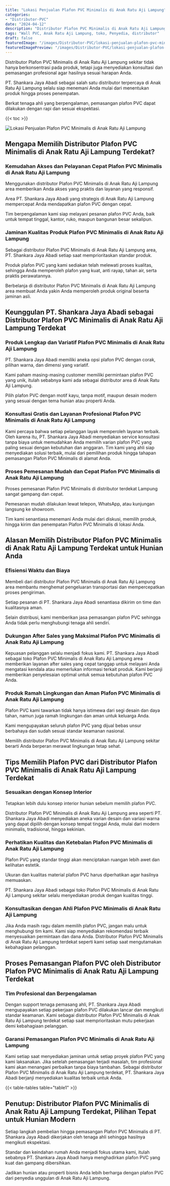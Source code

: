 ```yaml
---
title: "Lokasi Penjualan Plafon PVC Minimalis di Anak Ratu Aji Lampung"
categories:
- "Distributor-PVC"
date: "2024-04-12"
description: "Distributor Plafon PVC Minimalis di Anak Ratu Aji Lampung untuk tempat tinggal, perkantoran, dan toko. Produk berkualitas, beragam motif, variasi warna modern, beserta jasa instalasi dikerjakan oleh teknisi profesional serta garansi resmi!|Servis penjualan Plafon PVC Minimalis di Anak Ratu Aji Lampung untuk keperluan tempat tinggal, office, atau gerai, dengan panel terbaik dan penempatan oleh tim berpengalaman dan jaminan resmi.|Pilihan Plafon PVC Minimalis di Anak Ratu Aji Lampung yang terbukti bagi hunian, perkantoran, dan ritel, dengan panel terbaik dan instalasi ditangani oleh teknisi berpengalaman dan jaminan resmi.|Penjualan Plafon PVC Minimalis di Anak Ratu Aji Lampung bagi tempat tinggal, perkantoran, dan toko, beserta material unggulan dan penempatan dikerjakan oleh tim berpengalaman, disertai dengan garansi resmi.}"
tags: "Wall PVC, Anak Ratu Aji Lampung, toko, Penyedia, distributor"
draft: false
featuredImage: "/images/Distributor-PVC/lokasi-penjualan-plafon-pvc-minimalis-di-anak-ratu-aji-lampung.png"
featuredImagePreview: "/images/Distributor-PVC/lokasi-penjualan-plafon-pvc-minimalis-di-anak-ratu-aji-lampung.png"
---
```


Distributor Plafon PVC Minimalis di Anak Ratu Aji Lampung sekitar tidak hanya berkonsentrasi pada produk, tetapi juga menyediakan konsultasi dan pemasangan profesional agar hasilnya sesuai harapan Anda.

PT. Shankara Jaya Abadi sebagai salah satu distributor terpercaya di Anak Ratu Aji Lampung selalu siap menemani Anda mulai dari menentukan produk hingga proses penempatan.

Berkat tenaga ahli yang berpengalaman, pemasangan plafon PVC dapat dilakukan dengan rapi dan sesuai ekspektasi.

{{< toc >}}

![Lokasi Penjualan Plafon PVC Minimalis di Anak Ratu Aji Lampung](/images/Distributor-PVC/Lokasi-Penjualan-Plafon-PVC-Minimalis-di-Anak-Ratu-Aji-Lampung.png)

## Mengapa Memilih Distributor Plafon PVC Minimalis di Anak Ratu Aji Lampung Terdekat?

### Kemudahan Akses dan Pelayanan Cepat Plafon PVC Minimalis di Anak Ratu Aji Lampung

Menggunakan distributor Plafon PVC Minimalis di Anak Ratu Aji Lampung area memberikan Anda akses yang praktis dan layanan yang responsif.

Area PT. Shankara Jaya Abadi yang strategis di Anak Ratu Aji Lampung mempercepat Anda mendapatkan plafon PVC dengan cepat.

Tim berpengalaman kami siap melayani pesanan plafon PVC Anda, baik untuk tempat tinggal, kantor, ruko, maupun bangunan besar sekalipun.

### Jaminan Kualitas Produk Plafon PVC Minimalis di Anak Ratu Aji Lampung

Sebagai distributor Plafon PVC Minimalis di Anak Ratu Aji Lampung area, PT. Shankara Jaya Abadi setiap saat memprioritaskan standar produk.

Produk plafon PVC yang kami sediakan telah melewati proses kualitas, sehingga Anda memperoleh plafon yang kuat, anti rayap, tahan air, serta praktis perawatannya.

Berbelanja di distributor Plafon PVC Minimalis di Anak Ratu Aji Lampung area membuat Anda yakin Anda memperoleh produk original beserta jaminan asli.

## Keunggulan PT. Shankara Jaya Abadi sebagai Distributor Plafon PVC Minimalis di Anak Ratu Aji Lampung Terdekat

### Produk Lengkap dan Variatif Plafon PVC Minimalis di Anak Ratu Aji Lampung

PT. Shankara Jaya Abadi memiliki aneka opsi plafon PVC dengan corak, pilihan warna, dan dimensi yang variatif.

Kami paham masing-masing customer memiliki permintaan plafon PVC yang unik, itulah sebabnya kami ada sebagai distributor area di Anak Ratu Aji Lampung.

Pilih plafon PVC dengan motif kayu, tanpa motif, maupun desain modern yang sesuai dengan tema hunian atau properti Anda.

### Konsultasi Gratis dan Layanan Profesional Plafon PVC Minimalis di Anak Ratu Aji Lampung

Kami percaya bahwa setiap pelanggan layak memperoleh layanan terbaik. Oleh karena itu, PT. Shankara Jaya Abadi menyediakan service konsultasi tanpa biaya untuk memudahkan Anda memilih varian plafon PVC yang paling sesuai dengan kebutuhan dan anggaran. Tim kami yang ahli siap menyediakan solusi terbaik, mulai dari pemilihan produk hingga tahapan pemasangan Plafon PVC Minimalis di alamat Anda.

### Proses Pemesanan Mudah dan Cepat Plafon PVC Minimalis di Anak Ratu Aji Lampung

Proses pemesanan Plafon PVC Minimalis di distributor terdekat Lampung sangat gampang dan cepat.

Pemesanan mudah dilakukan lewat telepon, WhatsApp, atau kunjungan langsung ke showroom.

Tim kami senantiasa menemani Anda mulai dari diskusi, memilih produk, hingga kirim dan penempatan Plafon PVC Minimalis di lokasi Anda.

## Alasan Memilih Distributor Plafon PVC Minimalis di Anak Ratu Aji Lampung Terdekat untuk Hunian Anda

### Efisiensi Waktu dan Biaya

Membeli dari distributor Plafon PVC Minimalis di Anak Ratu Aji Lampung area membantu menghemat pengeluaran transportasi dan mempercepatkan proses pengiriman.

Setiap pesanan di PT. Shankara Jaya Abadi senantiasa dikirim on time dan kualitasnya aman.

Selain distribusi, kami memberikan jasa pemasangan plafon PVC sehingga Anda tidak perlu menghubungi tenaga ahli sendiri.

### Dukungan After Sales yang Maksimal Plafon PVC Minimalis di Anak Ratu Aji Lampung

Kepuasan pelanggan selalu menjadi fokus kami. PT. Shankara Jaya Abadi sebagai toko Plafon PVC Minimalis di Anak Ratu Aji Lampung area memberikan layanan after sales yang cepat tanggap untuk melayani Anda mengatasi kendala atau memerlukan informasi terkait produk. Kami berjanji memberikan penyelesaian optimal untuk semua kebutuhan plafon PVC Anda.

### Produk Ramah Lingkungan dan Aman Plafon PVC Minimalis di Anak Ratu Aji Lampung

Plafon PVC kami tawarkan tidak hanya istimewa dari segi desain dan daya tahan, namun juga ramah lingkungan dan aman untuk keluarga Anda.

Kami mengupayakan seluruh plafon PVC yang dijual bebas unsur berbahaya dan sudah sesuai standar keamanan nasional.

Memilih distributor Plafon PVC Minimalis di Anak Ratu Aji Lampung sekitar berarti Anda berperan merawat lingkungan tetap sehat.

## Tips Memilih Plafon PVC dari Distributor Plafon PVC Minimalis di Anak Ratu Aji Lampung Terdekat

### Sesuaikan dengan Konsep Interior

Tetapkan lebih dulu konsep interior hunian sebelum memilih plafon PVC.

Distributor Plafon PVC Minimalis di Anak Ratu Aji Lampung area seperti PT. Shankara Jaya Abadi menyediakan aneka varian desain dan variasi warna yang dapat dipilih dengan konsep tempat tinggal Anda, mulai dari modern minimalis, tradisional, hingga kekinian.

### Perhatikan Kualitas dan Ketebalan Plafon PVC Minimalis di Anak Ratu Aji Lampung

Plafon PVC yang standar tinggi akan menciptakan ruangan lebih awet dan kelihatan estetik.

Ukuran dan kualitas material plafon PVC harus diperhatikan agar hasilnya memuaskan.

PT. Shankara Jaya Abadi sebagai toko Plafon PVC Minimalis di Anak Ratu Aji Lampung sekitar selalu menyediakan produk dengan kualitas tinggi.

### Konsultasikan dengan Ahli Plafon PVC Minimalis di Anak Ratu Aji Lampung

Jika Anda masih ragu dalam memilih plafon PVC, jangan malu untuk menghubungi tim kami. Kami siap menyediakan rekomendasi terbaik menyesuaikan permintaan dan dana Anda. Distributor Plafon PVC Minimalis di Anak Ratu Aji Lampung terdekat seperti kami setiap saat mengutamakan kebahagiaan pelanggan.

## Proses Pemasangan Plafon PVC oleh Distributor Plafon PVC Minimalis di Anak Ratu Aji Lampung Terdekat

### Tim Profesional dan Berpengalaman

Dengan support tenaga pemasang ahli, PT. Shankara Jaya Abadi mengupayakan setiap pekerjaan plafon PVC dilakukan lancar dan mengikuti standar keamanan. Kami sebagai distributor Plafon PVC Minimalis di Anak Ratu Aji Lampung terdekat setiap saat memprioritaskan mutu pekerjaan demi kebahagiaan pelanggan.

### Garansi Pemasangan Plafon PVC Minimalis di Anak Ratu Aji Lampung

Kami setiap saat menyediakan jaminan untuk setiap proyek plafon PVC yang kami laksanakan. Jika setelah pemasangan terjadi masalah, tim profesional kami akan menangani perbaikan tanpa biaya tambahan. Sebagai distributor Plafon PVC Minimalis di Anak Ratu Aji Lampung terdekat, PT. Shankara Jaya Abadi berjanji menyediakan kualitas terbaik untuk Anda.

{{< table-tables table="table1" >}}

## Penutup: Distributor Plafon PVC Minimalis di Anak Ratu Aji Lampung Terdekat, Pilihan Tepat untuk Hunian Modern

Setiap langkah pembelian hingga pemasangan Plafon PVC Minimalis di PT. Shankara Jaya Abadi dikerjakan oleh tenaga ahli sehingga hasilnya mengikuti ekspektasi.

Standar dan keindahan rumah Anda menjadi fokus utama kami, itulah sebabnya PT. Shankara Jaya Abadi hanya menghadirkan plafon PVC yang kuat dan gampang dibersihkan.

Jadikan hunian atau properti bisnis Anda lebih berharga dengan plafon PVC dari penyedia unggulan di Anak Ratu Aji Lampung.
